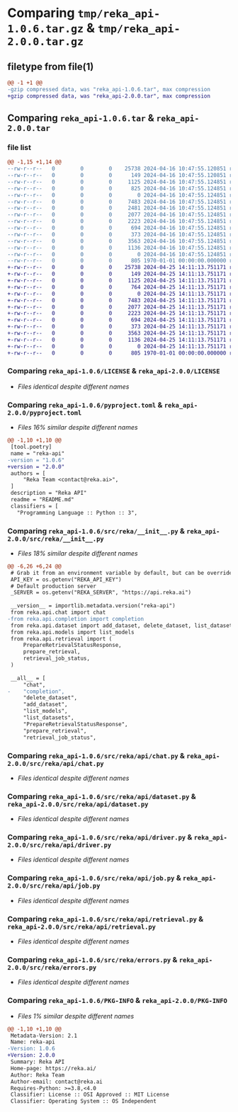 # Comparing `tmp/reka_api-1.0.6.tar.gz` & `tmp/reka_api-2.0.0.tar.gz`

## filetype from file(1)

```diff
@@ -1 +1 @@
-gzip compressed data, was "reka_api-1.0.6.tar", max compression
+gzip compressed data, was "reka_api-2.0.0.tar", max compression
```

## Comparing `reka_api-1.0.6.tar` & `reka_api-2.0.0.tar`

### file list

```diff
@@ -1,15 +1,14 @@
--rw-r--r--   0        0        0    25738 2024-04-16 10:47:55.120851 reka_api-1.0.6/LICENSE
--rw-r--r--   0        0        0      149 2024-04-16 10:47:55.120851 reka_api-1.0.6/README.md
--rw-r--r--   0        0        0     1125 2024-04-16 10:47:55.124851 reka_api-1.0.6/pyproject.toml
--rw-r--r--   0        0        0      825 2024-04-16 10:47:55.124851 reka_api-1.0.6/src/reka/__init__.py
--rw-r--r--   0        0        0        0 2024-04-16 10:47:55.124851 reka_api-1.0.6/src/reka/api/__init__.py
--rw-r--r--   0        0        0     7483 2024-04-16 10:47:55.124851 reka_api-1.0.6/src/reka/api/chat.py
--rw-r--r--   0        0        0     2481 2024-04-16 10:47:55.124851 reka_api-1.0.6/src/reka/api/completion.py
--rw-r--r--   0        0        0     2077 2024-04-16 10:47:55.124851 reka_api-1.0.6/src/reka/api/dataset.py
--rw-r--r--   0        0        0     2223 2024-04-16 10:47:55.124851 reka_api-1.0.6/src/reka/api/driver.py
--rw-r--r--   0        0        0      694 2024-04-16 10:47:55.124851 reka_api-1.0.6/src/reka/api/job.py
--rw-r--r--   0        0        0      373 2024-04-16 10:47:55.124851 reka_api-1.0.6/src/reka/api/models.py
--rw-r--r--   0        0        0     3563 2024-04-16 10:47:55.124851 reka_api-1.0.6/src/reka/api/retrieval.py
--rw-r--r--   0        0        0     1136 2024-04-16 10:47:55.124851 reka_api-1.0.6/src/reka/errors.py
--rw-r--r--   0        0        0        0 2024-04-16 10:47:55.124851 reka_api-1.0.6/src/reka/py.typed
--rw-r--r--   0        0        0      805 1970-01-01 00:00:00.000000 reka_api-1.0.6/PKG-INFO
+-rw-r--r--   0        0        0    25738 2024-04-25 14:11:13.751171 reka_api-2.0.0/LICENSE
+-rw-r--r--   0        0        0      149 2024-04-25 14:11:13.751171 reka_api-2.0.0/README.md
+-rw-r--r--   0        0        0     1125 2024-04-25 14:11:13.751171 reka_api-2.0.0/pyproject.toml
+-rw-r--r--   0        0        0      764 2024-04-25 14:11:13.751171 reka_api-2.0.0/src/reka/__init__.py
+-rw-r--r--   0        0        0        0 2024-04-25 14:11:13.751171 reka_api-2.0.0/src/reka/api/__init__.py
+-rw-r--r--   0        0        0     7483 2024-04-25 14:11:13.751171 reka_api-2.0.0/src/reka/api/chat.py
+-rw-r--r--   0        0        0     2077 2024-04-25 14:11:13.751171 reka_api-2.0.0/src/reka/api/dataset.py
+-rw-r--r--   0        0        0     2223 2024-04-25 14:11:13.751171 reka_api-2.0.0/src/reka/api/driver.py
+-rw-r--r--   0        0        0      694 2024-04-25 14:11:13.751171 reka_api-2.0.0/src/reka/api/job.py
+-rw-r--r--   0        0        0      373 2024-04-25 14:11:13.751171 reka_api-2.0.0/src/reka/api/models.py
+-rw-r--r--   0        0        0     3563 2024-04-25 14:11:13.751171 reka_api-2.0.0/src/reka/api/retrieval.py
+-rw-r--r--   0        0        0     1136 2024-04-25 14:11:13.751171 reka_api-2.0.0/src/reka/errors.py
+-rw-r--r--   0        0        0        0 2024-04-25 14:11:13.751171 reka_api-2.0.0/src/reka/py.typed
+-rw-r--r--   0        0        0      805 1970-01-01 00:00:00.000000 reka_api-2.0.0/PKG-INFO
```

### Comparing `reka_api-1.0.6/LICENSE` & `reka_api-2.0.0/LICENSE`

 * *Files identical despite different names*

### Comparing `reka_api-1.0.6/pyproject.toml` & `reka_api-2.0.0/pyproject.toml`

 * *Files 16% similar despite different names*

```diff
@@ -1,10 +1,10 @@
 [tool.poetry]
 name = "reka-api"
-version = "1.0.6"
+version = "2.0.0"
 authors = [
     "Reka Team <contact@reka.ai>",
 ]
 description = "Reka API"
 readme = "README.md"
 classifiers = [
   "Programming Language :: Python :: 3",
```

### Comparing `reka_api-1.0.6/src/reka/__init__.py` & `reka_api-2.0.0/src/reka/__init__.py`

 * *Files 18% similar despite different names*

```diff
@@ -6,26 +6,24 @@
 # Grab it from an environment variable by default, but can be overriden
 API_KEY = os.getenv("REKA_API_KEY")
 # Default production server
 _SERVER = os.getenv("REKA_SERVER", "https://api.reka.ai")
 
 __version__ = importlib.metadata.version("reka-api")
 from reka.api.chat import chat
-from reka.api.completion import completion
 from reka.api.dataset import add_dataset, delete_dataset, list_datasets
 from reka.api.models import list_models
 from reka.api.retrieval import (
     PrepareRetrievalStatusResponse,
     prepare_retrieval,
     retrieval_job_status,
 )
 
 __all__ = [
     "chat",
-    "completion",
     "delete_dataset",
     "add_dataset",
     "list_models",
     "list_datasets",
     "PrepareRetrievalStatusResponse",
     "prepare_retrieval",
     "retrieval_job_status",
```

### Comparing `reka_api-1.0.6/src/reka/api/chat.py` & `reka_api-2.0.0/src/reka/api/chat.py`

 * *Files identical despite different names*

### Comparing `reka_api-1.0.6/src/reka/api/dataset.py` & `reka_api-2.0.0/src/reka/api/dataset.py`

 * *Files identical despite different names*

### Comparing `reka_api-1.0.6/src/reka/api/driver.py` & `reka_api-2.0.0/src/reka/api/driver.py`

 * *Files identical despite different names*

### Comparing `reka_api-1.0.6/src/reka/api/job.py` & `reka_api-2.0.0/src/reka/api/job.py`

 * *Files identical despite different names*

### Comparing `reka_api-1.0.6/src/reka/api/retrieval.py` & `reka_api-2.0.0/src/reka/api/retrieval.py`

 * *Files identical despite different names*

### Comparing `reka_api-1.0.6/src/reka/errors.py` & `reka_api-2.0.0/src/reka/errors.py`

 * *Files identical despite different names*

### Comparing `reka_api-1.0.6/PKG-INFO` & `reka_api-2.0.0/PKG-INFO`

 * *Files 1% similar despite different names*

```diff
@@ -1,10 +1,10 @@
 Metadata-Version: 2.1
 Name: reka-api
-Version: 1.0.6
+Version: 2.0.0
 Summary: Reka API
 Home-page: https://reka.ai/
 Author: Reka Team
 Author-email: contact@reka.ai
 Requires-Python: >=3.8,<4.0
 Classifier: License :: OSI Approved :: MIT License
 Classifier: Operating System :: OS Independent
```

